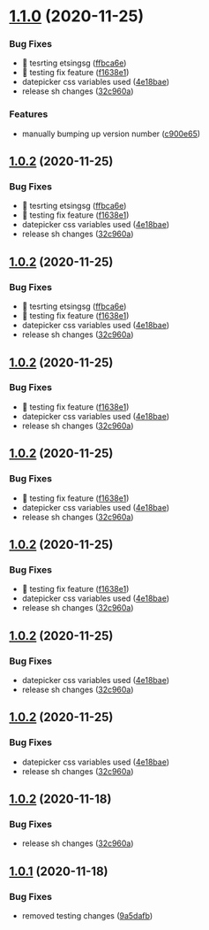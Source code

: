 # [1.1.0](https://github.com/shubhadip/vue-3-template/compare/v1.0.1...v1.1.0) (2020-11-25)


### Bug Fixes

* 🐛 tesrting etsingsg ([ffbca6e](https://github.com/shubhadip/vue-3-template/commit/ffbca6e257c3a0aac5b85b668a0ead9f6f64d25b))
* 🐛 testing fix feature ([f1638e1](https://github.com/shubhadip/vue-3-template/commit/f1638e142971e69a79c9e172f7eb56ec51172ba6))
* datepicker css variables used ([4e18bae](https://github.com/shubhadip/vue-3-template/commit/4e18bae9c19bdfa9006905dc68b4c3753d17c270))
* release sh changes ([32c960a](https://github.com/shubhadip/vue-3-template/commit/32c960a42f34222cc1d8a12c4a137e7407bbb7a2))


### Features

* manually bumping up version number ([c900e65](https://github.com/shubhadip/vue-3-template/commit/c900e657c01729e02a0523618f56a02b03a563ca))

## [1.0.2](https://github.com/shubhadip/vue-3-template/compare/v1.0.1...v1.0.2) (2020-11-25)


### Bug Fixes

* 🐛 tesrting etsingsg ([ffbca6e](https://github.com/shubhadip/vue-3-template/commit/ffbca6e257c3a0aac5b85b668a0ead9f6f64d25b))
* 🐛 testing fix feature ([f1638e1](https://github.com/shubhadip/vue-3-template/commit/f1638e142971e69a79c9e172f7eb56ec51172ba6))
* datepicker css variables used ([4e18bae](https://github.com/shubhadip/vue-3-template/commit/4e18bae9c19bdfa9006905dc68b4c3753d17c270))
* release sh changes ([32c960a](https://github.com/shubhadip/vue-3-template/commit/32c960a42f34222cc1d8a12c4a137e7407bbb7a2))

## [1.0.2](https://github.com/shubhadip/vue-3-template/compare/v1.0.1...v1.0.2) (2020-11-25)


### Bug Fixes

* 🐛 tesrting etsingsg ([ffbca6e](https://github.com/shubhadip/vue-3-template/commit/ffbca6e257c3a0aac5b85b668a0ead9f6f64d25b))
* 🐛 testing fix feature ([f1638e1](https://github.com/shubhadip/vue-3-template/commit/f1638e142971e69a79c9e172f7eb56ec51172ba6))
* datepicker css variables used ([4e18bae](https://github.com/shubhadip/vue-3-template/commit/4e18bae9c19bdfa9006905dc68b4c3753d17c270))
* release sh changes ([32c960a](https://github.com/shubhadip/vue-3-template/commit/32c960a42f34222cc1d8a12c4a137e7407bbb7a2))

## [1.0.2](https://github.com/shubhadip/vue-3-template/compare/v1.0.1...v1.0.2) (2020-11-25)


### Bug Fixes

* 🐛 testing fix feature ([f1638e1](https://github.com/shubhadip/vue-3-template/commit/f1638e142971e69a79c9e172f7eb56ec51172ba6))
* datepicker css variables used ([4e18bae](https://github.com/shubhadip/vue-3-template/commit/4e18bae9c19bdfa9006905dc68b4c3753d17c270))
* release sh changes ([32c960a](https://github.com/shubhadip/vue-3-template/commit/32c960a42f34222cc1d8a12c4a137e7407bbb7a2))

## [1.0.2](https://github.com/shubhadip/vue-3-template/compare/v1.0.1...v1.0.2) (2020-11-25)


### Bug Fixes

* 🐛 testing fix feature ([f1638e1](https://github.com/shubhadip/vue-3-template/commit/f1638e142971e69a79c9e172f7eb56ec51172ba6))
* datepicker css variables used ([4e18bae](https://github.com/shubhadip/vue-3-template/commit/4e18bae9c19bdfa9006905dc68b4c3753d17c270))
* release sh changes ([32c960a](https://github.com/shubhadip/vue-3-template/commit/32c960a42f34222cc1d8a12c4a137e7407bbb7a2))

## [1.0.2](https://github.com/shubhadip/vue-3-template/compare/v1.0.1...v1.0.2) (2020-11-25)


### Bug Fixes

* 🐛 testing fix feature ([f1638e1](https://github.com/shubhadip/vue-3-template/commit/f1638e142971e69a79c9e172f7eb56ec51172ba6))
* datepicker css variables used ([4e18bae](https://github.com/shubhadip/vue-3-template/commit/4e18bae9c19bdfa9006905dc68b4c3753d17c270))
* release sh changes ([32c960a](https://github.com/shubhadip/vue-3-template/commit/32c960a42f34222cc1d8a12c4a137e7407bbb7a2))

## [1.0.2](https://github.com/shubhadip/vue-3-template/compare/v1.0.1...v1.0.2) (2020-11-25)


### Bug Fixes

* datepicker css variables used ([4e18bae](https://github.com/shubhadip/vue-3-template/commit/4e18bae9c19bdfa9006905dc68b4c3753d17c270))
* release sh changes ([32c960a](https://github.com/shubhadip/vue-3-template/commit/32c960a42f34222cc1d8a12c4a137e7407bbb7a2))

## [1.0.2](https://github.com/shubhadip/vue-3-template/compare/v1.0.1...v1.0.2) (2020-11-25)


### Bug Fixes

* datepicker css variables used ([4e18bae](https://github.com/shubhadip/vue-3-template/commit/4e18bae9c19bdfa9006905dc68b4c3753d17c270))
* release sh changes ([32c960a](https://github.com/shubhadip/vue-3-template/commit/32c960a42f34222cc1d8a12c4a137e7407bbb7a2))

## [1.0.2](https://github.com/shubhadip/vue-3-template/compare/v1.0.1...v1.0.2) (2020-11-18)


### Bug Fixes

* release sh changes ([32c960a](https://github.com/shubhadip/vue-3-template/commit/32c960a42f34222cc1d8a12c4a137e7407bbb7a2))

## [1.0.1](https://github.com/shubhadip/vue-3-template/compare/v1.0.0...v1.0.1) (2020-11-18)


### Bug Fixes

* removed testing changes ([9a5dafb](https://github.com/shubhadip/vue-3-template/commit/9a5dafb5a4c911184f8752f65743ffd24404b6d5))
